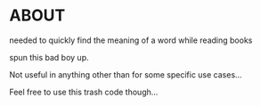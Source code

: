 # ABOUT
needed to quickly find the meaning of a word while reading books


spun this bad boy up.


Not useful in anything other than for some specific use cases...


Feel free to use this trash code though...
